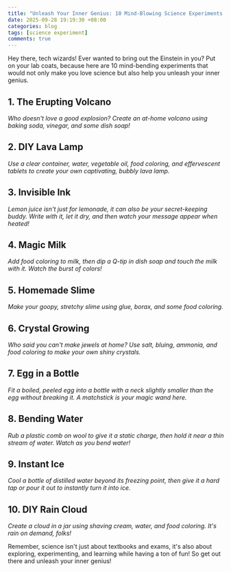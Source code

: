 ```yaml
---
title: "Unleash Your Inner Genius: 10 Mind-Blowing Science Experiments You Can Try"
date: 2025-09-28 19:19:30 +08:00
categories: blog
tags: [science experiment]
comments: true
---
```


Hey there, tech wizards! Ever wanted to bring out the Einstein in you? Put on your lab coats, because here are 10 mind-bending experiments that would not only make you love science but also help you unleash your inner genius. 

## 1. The Erupting Volcano
*Who doesn't love a good explosion? Create an at-home volcano using baking soda, vinegar, and some dish soap!*

## 2. DIY Lava Lamp
*Use a clear container, water, vegetable oil, food coloring, and effervescent tablets to create your own captivating, bubbly lava lamp.*

## 3. Invisible Ink
*Lemon juice isn't just for lemonade, it can also be your secret-keeping buddy. Write with it, let it dry, and then watch your message appear when heated!*

## 4. Magic Milk
*Add food coloring to milk, then dip a Q-tip in dish soap and touch the milk with it. Watch the burst of colors!*

## 5. Homemade Slime
*Make your goopy, stretchy slime using glue, borax, and some food coloring.* 

## 6. Crystal Growing
*Who said you can't make jewels at home? Use salt, bluing, ammonia, and food coloring to make your own shiny crystals.*

## 7. Egg in a Bottle
*Fit a boiled, peeled egg into a bottle with a neck slightly smaller than the egg without breaking it. A matchstick is your magic wand here.*

## 8. Bending Water
*Rub a plastic comb on wool to give it a static charge, then hold it near a thin stream of water. Watch as you bend water!*

## 9. Instant Ice
*Cool a bottle of distilled water beyond its freezing point, then give it a hard tap or pour it out to instantly turn it into ice.*

## 10. DIY Rain Cloud
*Create a cloud in a jar using shaving cream, water, and food coloring. It's rain on demand, folks!*

Remember, science isn't just about textbooks and exams, it's also about exploring, experimenting, and learning while having a ton of fun! So get out there and unleash your inner genius!
